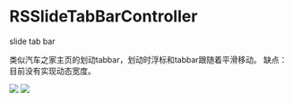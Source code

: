 # RSSlideTabBarController
slide tab bar

类似汽车之家主页的划动tabbar，划动时浮标和tabbar跟随着平滑移动。
缺点：目前没有实现动态宽度。

![](https://github.com/reeseugolf/RSSlideTabBarController/raw/master/RSSlideTabBarController/Untitled.gif)
![](https://github.com/reeseugolf/RSSlideTabBarController/raw/master/RSSlideTabBarController/Untitled1.gif)
